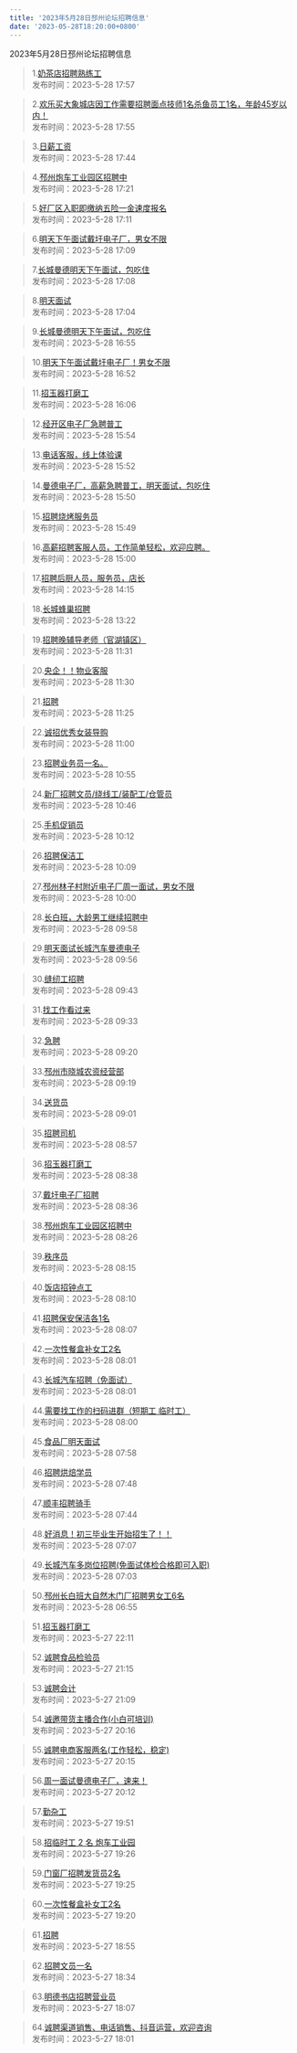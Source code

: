 ```yaml
---
title: '2023年5月28日邳州论坛招聘信息'
date: '2023-05-28T18:20:00+0800'
---
```

2023年5月28日邳州论坛招聘信息
<!--more-->
>1.[奶茶店招聘熟练工](https://www.pzzc.net/forum.php?mod=viewthread&tid=10312525)<br>
>发布时间：2023-5-28 17:57

>2.[欢乐买大象城店因工作需要招聘面点技师1名杀鱼员工1名，年龄45岁以内！](https://www.pzzc.net/forum.php?mod=viewthread&tid=10312524)<br>
>发布时间：2023-5-28 17:55

>3.[日薪工资](https://www.pzzc.net/forum.php?mod=viewthread&tid=10312520)<br>
>发布时间：2023-5-28 17:44

>4.[邳州炮车工业园区招聘中](https://www.pzzc.net/forum.php?mod=viewthread&tid=10312513)<br>
>发布时间：2023-5-28 17:21

>5.[好厂区入职即缴纳五险一金速度报名](https://www.pzzc.net/forum.php?mod=viewthread&tid=10312509)<br>
>发布时间：2023-5-28 17:11

>6.[明天下午面试戴圩电子厂，男女不限](https://www.pzzc.net/forum.php?mod=viewthread&tid=10312507)<br>
>发布时间：2023-5-28 17:09

>7.[长城曼德明天下午面试，包吃住](https://www.pzzc.net/forum.php?mod=viewthread&tid=10312505)<br>
>发布时间：2023-5-28 17:08

>8.[明天面试](https://www.pzzc.net/forum.php?mod=viewthread&tid=10312504)<br>
>发布时间：2023-5-28 17:04

>9.[长城曼德明天下午面试，包吃住](https://www.pzzc.net/forum.php?mod=viewthread&tid=10312502)<br>
>发布时间：2023-5-28 16:55

>10.[明天下午面试戴圩电子厂！男女不限](https://www.pzzc.net/forum.php?mod=viewthread&tid=10312501)<br>
>发布时间：2023-5-28 16:52

>11.[招玉器打磨工](https://www.pzzc.net/forum.php?mod=viewthread&tid=10312495)<br>
>发布时间：2023-5-28 16:06

>12.[经开区电子厂急聘普工](https://www.pzzc.net/forum.php?mod=viewthread&tid=10312491)<br>
>发布时间：2023-5-28 15:54

>13.[电话客服，线上体验课](https://www.pzzc.net/forum.php?mod=viewthread&tid=10312490)<br>
>发布时间：2023-5-28 15:52

>14.[曼德电子厂，高薪急聘普工，明天面试，包吃住](https://www.pzzc.net/forum.php?mod=viewthread&tid=10312488)<br>
>发布时间：2023-5-28 15:50

>15.[招聘烧烤服务员](https://www.pzzc.net/forum.php?mod=viewthread&tid=10312487)<br>
>发布时间：2023-5-28 15:49

>16.[高薪招聘客服人员，工作简单轻松，欢迎应聘。](https://www.pzzc.net/forum.php?mod=viewthread&tid=10312475)<br>
>发布时间：2023-5-28 15:00

>17.[招聘后厨人员，服务员，店长](https://www.pzzc.net/forum.php?mod=viewthread&tid=10312466)<br>
>发布时间：2023-5-28 14:15

>18.[长城蜂巢招聘](https://www.pzzc.net/forum.php?mod=viewthread&tid=10312458)<br>
>发布时间：2023-5-28 13:22

>19.[招聘晚辅导老师（官湖镇区）](https://www.pzzc.net/forum.php?mod=viewthread&tid=10312438)<br>
>发布时间：2023-5-28 11:31

>20.[央企！！物业客服](https://www.pzzc.net/forum.php?mod=viewthread&tid=10312437)<br>
>发布时间：2023-5-28 11:30

>21.[招聘](https://www.pzzc.net/forum.php?mod=viewthread&tid=10312434)<br>
>发布时间：2023-5-28 11:25

>22.[诚招优秀女装导购](https://www.pzzc.net/forum.php?mod=viewthread&tid=10312428)<br>
>发布时间：2023-5-28 11:00

>23.[招聘业务员一名。](https://www.pzzc.net/forum.php?mod=viewthread&tid=10312427)<br>
>发布时间：2023-5-28 10:55

>24.[新厂招聘文员/绕线工/装配工/仓管员](https://www.pzzc.net/forum.php?mod=viewthread&tid=10312426)<br>
>发布时间：2023-5-28 10:46

>25.[手机促销员](https://www.pzzc.net/forum.php?mod=viewthread&tid=10312419)<br>
>发布时间：2023-5-28 10:12

>26.[招聘保洁工](https://www.pzzc.net/forum.php?mod=viewthread&tid=10312417)<br>
>发布时间：2023-5-28 10:09

>27.[邳州林子村附近电子厂周一面试，男女不限](https://www.pzzc.net/forum.php?mod=viewthread&tid=10312414)<br>
>发布时间：2023-5-28 10:00

>28.[长白班，大龄男工继续招聘中](https://www.pzzc.net/forum.php?mod=viewthread&tid=10312412)<br>
>发布时间：2023-5-28 09:58

>29.[明天面试长城汽车曼德电子](https://www.pzzc.net/forum.php?mod=viewthread&tid=10312410)<br>
>发布时间：2023-5-28 09:56

>30.[缝纫工招聘](https://www.pzzc.net/forum.php?mod=viewthread&tid=10312404)<br>
>发布时间：2023-5-28 09:43

>31.[找工作看过来](https://www.pzzc.net/forum.php?mod=viewthread&tid=10312403)<br>
>发布时间：2023-5-28 09:33

>32.[急聘](https://www.pzzc.net/forum.php?mod=viewthread&tid=10312398)<br>
>发布时间：2023-5-28 09:20

>33.[邳州市晓城农资经营部](https://www.pzzc.net/forum.php?mod=viewthread&tid=10312397)<br>
>发布时间：2023-5-28 09:19

>34.[送货员](https://www.pzzc.net/forum.php?mod=viewthread&tid=10312390)<br>
>发布时间：2023-5-28 09:01

>35.[招聘司机](https://www.pzzc.net/forum.php?mod=viewthread&tid=10312387)<br>
>发布时间：2023-5-28 08:57

>36.[招玉器打磨工](https://www.pzzc.net/forum.php?mod=viewthread&tid=10312381)<br>
>发布时间：2023-5-28 08:38

>37.[戴圩电子厂招聘](https://www.pzzc.net/forum.php?mod=viewthread&tid=10312377)<br>
>发布时间：2023-5-28 08:36

>38.[邳州炮车工业园区招聘中](https://www.pzzc.net/forum.php?mod=viewthread&tid=10312376)<br>
>发布时间：2023-5-28 08:26

>39.[秩序员](https://www.pzzc.net/forum.php?mod=viewthread&tid=10312373)<br>
>发布时间：2023-5-28 08:15

>40.[饭店招钟点工](https://www.pzzc.net/forum.php?mod=viewthread&tid=10312372)<br>
>发布时间：2023-5-28 08:10

>41.[招聘保安保洁各1名](https://www.pzzc.net/forum.php?mod=viewthread&tid=10312371)<br>
>发布时间：2023-5-28 08:07

>42.[一次性餐盒补女工2名](https://www.pzzc.net/forum.php?mod=viewthread&tid=10312364)<br>
>发布时间：2023-5-28 08:01

>43.[长城汽车招聘（免面试）](https://www.pzzc.net/forum.php?mod=viewthread&tid=10312363)<br>
>发布时间：2023-5-28 08:01

>44.[需要找工作的扫码进群（短期工 临时工）](https://www.pzzc.net/forum.php?mod=viewthread&tid=10312362)<br>
>发布时间：2023-5-28 08:00

>45.[食品厂明天面试](https://www.pzzc.net/forum.php?mod=viewthread&tid=10312361)<br>
>发布时间：2023-5-28 07:58

>46.[招聘烘焙学员](https://www.pzzc.net/forum.php?mod=viewthread&tid=10312356)<br>
>发布时间：2023-5-28 07:48

>47.[顺丰招聘骑手](https://www.pzzc.net/forum.php?mod=viewthread&tid=10312352)<br>
>发布时间：2023-5-28 07:44

>48.[好消息！初三毕业生开始招生了！！](https://www.pzzc.net/forum.php?mod=viewthread&tid=10312347)<br>
>发布时间：2023-5-28 07:07

>49.[长城汽车多岗位招聘(免面试体检合格即可入职)](https://www.pzzc.net/forum.php?mod=viewthread&tid=10312346)<br>
>发布时间：2023-5-28 07:03

>50.[邳州长白班大自然木门厂招聘男女工6名](https://www.pzzc.net/forum.php?mod=viewthread&tid=10312342)<br>
>发布时间：2023-5-28 06:55

>51.[招玉器打磨工](https://www.pzzc.net/forum.php?mod=viewthread&tid=10312311)<br>
>发布时间：2023-5-27 22:11

>52.[诚聘食品检验员](https://www.pzzc.net/forum.php?mod=viewthread&tid=10312303)<br>
>发布时间：2023-5-27 21:15

>53.[诚聘会计](https://www.pzzc.net/forum.php?mod=viewthread&tid=10312302)<br>
>发布时间：2023-5-27 21:09

>54.[诚邀带货主播合作(小白可培训)](https://www.pzzc.net/forum.php?mod=viewthread&tid=10312298)<br>
>发布时间：2023-5-27 20:16

>55.[诚聘电商客服两名(工作轻松，稳定)](https://www.pzzc.net/forum.php?mod=viewthread&tid=10312297)<br>
>发布时间：2023-5-27 20:15

>56.[周一面试曼德电子厂，速来！](https://www.pzzc.net/forum.php?mod=viewthread&tid=10312296)<br>
>发布时间：2023-5-27 20:12

>57.[勤杂工](https://www.pzzc.net/forum.php?mod=viewthread&tid=10312294)<br>
>发布时间：2023-5-27 19:51

>58.[招临时工 2 名    炮车工业园](https://www.pzzc.net/forum.php?mod=viewthread&tid=10312292)<br>
>发布时间：2023-5-27 19:26

>59.[门窗厂招聘发货员2名](https://www.pzzc.net/forum.php?mod=viewthread&tid=10312291)<br>
>发布时间：2023-5-27 19:25

>60.[一次性餐盒补女工2名](https://www.pzzc.net/forum.php?mod=viewthread&tid=10312289)<br>
>发布时间：2023-5-27 19:20

>61.[招聘](https://www.pzzc.net/forum.php?mod=viewthread&tid=10312287)<br>
>发布时间：2023-5-27 18:55

>62.[招聘文员一名](https://www.pzzc.net/forum.php?mod=viewthread&tid=10312278)<br>
>发布时间：2023-5-27 18:34

>63.[明德书店招聘营业员](https://www.pzzc.net/forum.php?mod=viewthread&tid=10312272)<br>
>发布时间：2023-5-27 18:07

>64.[诚聘渠道销售、电话销售、抖音运营，欢迎咨询](https://www.pzzc.net/forum.php?mod=viewthread&tid=10312268)<br>
>发布时间：2023-5-27 18:01

